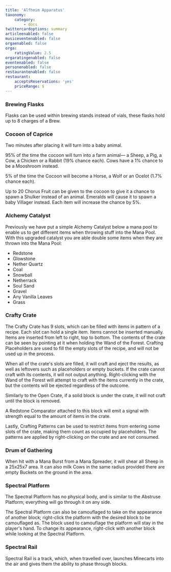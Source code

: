 ```yaml
---
title: 'Alfheim Apparatus'
taxonomy:
    category:
        - docs
twittercardoptions: summary
articleenabled: false
musiceventenabled: false
orgaenabled: false
orga:
    ratingValue: 2.5
orgaratingenabled: false
eventenabled: false
personenabled: false
restaurantenabled: false
restaurant:
    acceptsReservations: 'yes'
    priceRange: $
---
```


### Brewing Flasks
Flasks can be used within brewing stands instead of vials, these flasks hold up to 8 charges of a Brew.

### Cocoon of Caprice
Two minutes after placing it will turn into a baby animal.

95% of the time the cocoon will turn into a farm animal— a Sheep, a Pig, a Cow, a Chicken or a Rabbit (19% chance each). Cows have a 1% chance to be a Mooshroom instead.

5% of the time the Cocoon will become a Horse, a Wolf or an Ocelot (1.7% chance each).

Up to 20 Chorus Fruit can be given to the cocoon to give it a chance to spawn a Shulker instead of an animal. Emeralds will cause it to spawn a baby Villager instead. Each item will increase the chance by 5%.

### Alchemy Catalyst
Previously we have put a simple Alchemy Catalyst below a mana pool to enable us to get different items when throwing stuff into the Mana Pool. With this upgraded catalyst you are able double some items when they are thrown into the Mana Pool:

* Redstone
* Glowstone
* Nether Quartz
* Coal
* Snowball 
* Netherrack 
* Soul Sand 
* Gravel 
* Any Vanilla Leaves 
* Grass 

### Crafty Crate
The Crafty Crate has 9 slots, which can be filled with items in pattern of a recipe. Each slot can hold a single item. Items cannot be inserted manually. Items are inserted from left to right, top to bottom. The contents of the crate can be seen by pointing at it when holding the Wand of the Forest. Crafting Placeholders are used to fill the empty slots of the recipe, and will not be used up in the process.

When all of the crate's slots are filled, it will craft and eject the results, as well as leftovers such as placeholders or empty buckets. If the crate cannot craft with its contents, it will not output anything.
Right-clicking with the Wand of the Forest will attempt to craft with the items currently in the crate, but the contents will be ejected regardless of the outcome.

Similarly to the Open Crate, if a solid block is under the crate, it will not craft until the block is removed.

A Redstone Comparator attached to this block will emit a signal with strength equal to the amount of items in the crate.

Lastly, Crafting Patterns can be used to restrict items from entering some slots of the crate, making them count as occupied by placeholders. The patterns are applied by right-clicking on the crate and are not consumed.

### Drum of Gathering
When hit with a Mana Burst from a Mana Spreader, it will shear all Sheep in a 25x25x7 area. It can also milk Cows in the same radius provided there are empty Buckets on the ground in the area.

### Spectral Platform
The Spectral Platform has no physical body, and is similar to the Abstruse Platform; everything will go through it on any side.

The Spectral Platform can also be camouflaged to take on the appearance of another block; right-click the platform with the desired block to be camouflaged as. The block used to camouflage the platform will stay in the player's hand. To change its appearance, right-click with another block while looking at the Spectral Platform.

### Spectral Rail
Spectral Rail is a track, which, when travelled over, launches Minecarts into the air and gives them the ability to phase through blocks.
